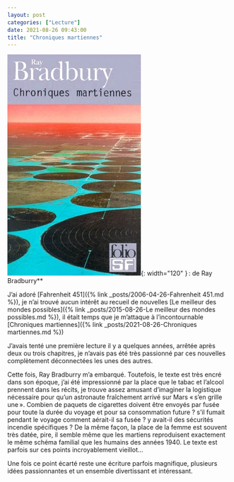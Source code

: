 ```yaml
---
layout: post
categories: ["Lecture"]
date: 2021-08-26 09:43:00
title: "Chroniques martiennes"
---
```


![couverture](/assets/images/couv_lecture/chroniquesmartiennes.webp){: width="120" } : de Ray Bradburry**

J’ai adoré [Fahrenheit 451]({% link _posts/2006-04-26-Fahrenheit 451.md %}), je
n’ai trouvé aucun intérêt au recueil de nouvelles
[Le meilleur des mondes possibles]({% link _posts/2015-08-26-Le meilleur des mondes possibles.md %}),
il était temps que je
m’attaque à l’incontournable [Chroniques martiennes]({% link _posts/2021-08-26-Chroniques martiennes.md %})

J’avais tenté une première lecture il y a quelques années, arrêtée
après deux ou trois chapitres, je n’avais pas été très passionné par
ces nouvelles complètement déconnectées les unes des autres.

Cette fois, Ray Bradburry m’a embarqué. Toutefois, le texte est très
encré dans son époque, j’ai été impressionné par la place que le tabac
et l’alcool prennent dans les récits, je trouve assez amusant
d’imaginer la logistique nécessaire pour qu’un astronaute fraîchement
arrivé sur Mars « s’en grille une ». Combien de paquets de cigarettes
doivent être envoyés par fusée pour toute la durée du voyage et pour sa
consommation future ? s’il fumait pendant le voyage comment aérait-il
sa fusée ? y avait-il des sécurités incendie spécifiques ? De la même
façon, la place de la femme est souvent très datée, pire, il semble même
que les martiens reproduisent exactement le même schéma familial que les
humains des années 1940. Le texte est parfois sur ces points
incroyablement vieillot...

Une fois ce point écarté reste une écriture parfois magnifique,
plusieurs idées passionnantes et un ensemble divertissant et
intéressant.
